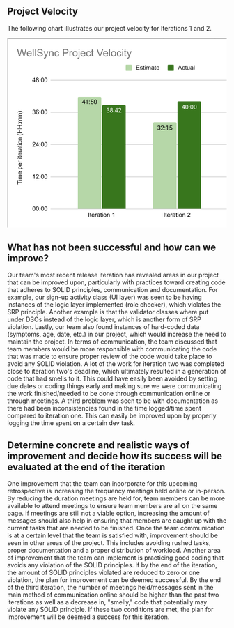 
## Project Velocity
The following chart illustrates our project velocity for Iterations 1 and 2.

![Velocity Chart](velocity-chart.png)

## What has not been successful and how can we improve?
Our team's most recent release iteration has revealed areas in our project that can be improved upon, particularly with practices toward creating code that adheres to SOLID principles, communication and documentation. For example, our sign-up activity class (UI layer) was seen to be having instances of the logic layer implemented (role checker), which violates the SRP principle. Another example is that the validator classes where put under DSOs instead of the logic layer, which is another form of SRP violation. Lastly, our team also found instances of hard-coded data (symptoms, age, date, etc.) in our project, which would increase the need to maintain the project. In terms of communication, the team discussed that team members would be more responsible with communicating the code that was made to ensure proper review of the code would take place to avoid any SOLID violation. A lot of the work for iteration two was completed close to iteration two's deadline, which ultimately resulted in a generation of code that had smells to it. This could have easily been avoided by setting due dates or coding things early and making sure we were communicating the work finished/needed to be done through communication online or through meetings. A third problem was seen to be with documentation as there had been inconsistencies found in the time logged/time spent compared to iteration one. This can easily be improved upon by properly logging the time spent on a certain dev task.

## Determine concrete and realistic ways of improvement and decide how its success will be evaluated at the end of the iteration
One improvement that the team can incorporate for this upcoming retrospective is increasing the frequency meetings held online or in-person. By reducing the duration meetings are held for, team members can be more available to attend meetings to ensure team members are all on the same page. If meetings are still not a viable option, increasing the amount of messages should also help in ensuring that members are caught up with the current tasks that are needed to be finished. Once the team communication is at a certain level that the team is satisfied with, improvement should be seen in other areas of the project. This includes avoiding rushed tasks, proper documentation and a proper distribution of workload. Another area of improvement that the team can implement is practicing good coding that avoids any violation of the SOLID principles. If by the end of the iteration, the amount of SOLID principles violated are reduced to zero or one violation, the plan for improvement can be deemed successful. By the end of the third iteration, the number of meetings held/messages sent in the main method of communication online should be higher than the past two iterations as well as a decrease in, "smelly," code that potentially may violate any SOLID principle. If these two conditions are met, the plan for improvement will be deemed a success for this iteration.